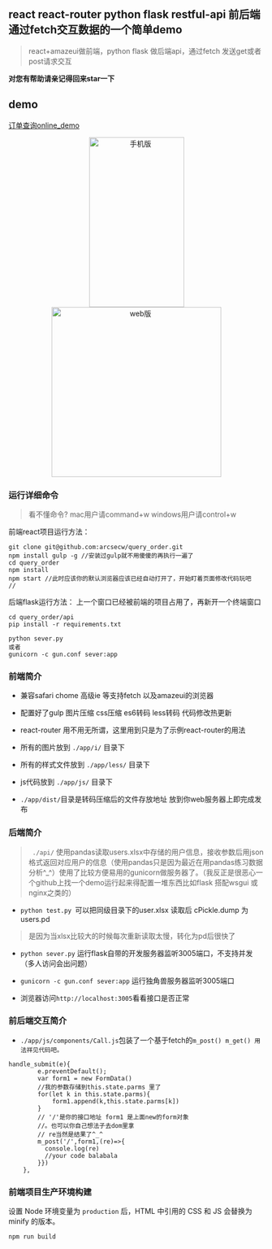 ## react react-router python flask restful-api 前后端通过fetch交互数据的一个简单demo

> react+amazeui做前端，python flask 做后端api，通过fetch  发送get或者post请求交互 

**对您有帮助请亲记得回来star一下**

## demo
[订单查询online_demo](oih5vf6ii.bkt.clouddn.com)
<div align=center>
<img src="http://oih1xpa8t.bkt.clouddn.com/queryorder/iphone6.png" width="187" height="334" alt="手机版"/>
<img src="http://oih1xpa8t.bkt.clouddn.com/queryorder/web.png" width="" height="334" alt="web版"/>
</div>


### 运行详细命令
> 看不懂命令? mac用户请command+w windows用户请control+w

前端react项目运行方法：
```
git clone git@github.com:arcsecw/query_order.git
npm install gulp -g //安装过gulp就不用傻傻的再执行一遍了
cd query_order
npm install
npm start //此时应该你的默认浏览器应该已经自动打开了，开始盯着页面修改代码玩吧
//
```
后端flask运行方法：
上一个窗口已经被前端的项目占用了，再新开一个终端窗口
```
cd query_order/api
pip install -r requirements.txt

python sever.py 
或者
gunicorn -c gun.conf sever:app
```

### 前端简介
- 兼容safari chome 高级ie 等支持fetch 以及amazeui的浏览器

- 配置好了gulp 图片压缩 css压缩 es6转码 less转码 代码修改热更新

- react-router 用不用无所谓，这里用到只是为了示例react-router的用法

- 所有的图片放到 ```./app/i/``` 目录下

- 所有的样式文件放到 ```./app/less/``` 目录下

- js代码放到 ```./app/js/``` 目录下

- ```./app/dist/```目录是转码压缩后的文件存放地址 放到你web服务器上即完成发布


### 后端简介

> ``` ./api/``` 使用pandas读取users.xlsx中存储的用户信息，接收参数后用json格式返回对应用户的信息（使用pandas只是因为最近在用pandas练习数据分析^_^）使用了比较方便易用的gunicorn做服务器了。（我反正是很恶心一个github上找一个demo运行起来得配置一堆东西比如flask 搭配wsgui 或nginx之类的）

- ```python test.py ```可以把同级目录下的user.xlsx 读取后 cPickle.dump 为users.pd
> 是因为当xlsx比较大的时候每次重新读取太慢，转化为pd后很快了

- ```python sever.py``` 运行flask自带的开发服务器监听3005端口，不支持并发（多人访问会出问题）

- ```gunicorn -c gun.conf sever:app``` 运行独角兽服务器监听3005端口

-  浏览器访问```http://localhost:3005```看看接口是否正常


### 前后端交互简介

- ```./app/js/components/Call.js```包装了一个基于fetch的```m_post() m_get() 用法祥见代码吧。```
```
handle_submit(e){
        e.preventDefault(); 
        var form1 = new FormData()
        //我的参数存储到this.state.parms 里了
        for(let k in this.state.parms){
            form1.append(k,this.state.parms[k])
        }
        // '/'是你的接口地址 form1 是上面new的form对象
        //。也可以你自己想法子去dom里拿
        // re当然是结果了^_^
        m_post('/',form1,(re)=>{
          console.log(re)
          //your code balabala
        }})
    },
```


### 前端项目生产环境构建

设置 Node 环境变量为 `production` 后，HTML 中引用的 CSS 和 JS 会替换为 minify 的版本。

```
npm run build
```
